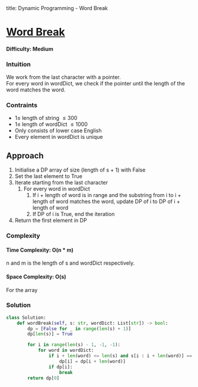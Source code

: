 <frontmatter>
  title: Dynamic Programming - Word Break
</frontmatter>

# [Word Break](https://leetcode.com/problems/word-break/)

#### Difficulty: Medium

### Intuition

We work from the last character with a pointer. <br>
For every word in wordDict, we check if the pointer until the length of the word matches the word.

### Contraints

- $1\leqslant$ length of string $\leqslant 300$
- $1\leqslant$ length of wordDict $\leqslant 1000$
- Only consists of lower case English
- Every element in wordDict is unique

## Approach

1. Initialise a DP array of size (length of s + 1) with False
2. Set the last element to True
3. Iterate starting from the last character
   1. For every word in wordDict
      1. If i + length of word is in range and the substring from i to i + length of word matches the word, update DP of i to DP of i + length of word
      2. If DP of i is True, end the iteration
4. Return the first element in DP

### Complexity

#### Time Complexity: O(n \* m)

n and m is the length of s and wordDict respectively.

#### Space Complexity: O(s)

For the array

### Solution

<panel header="Don't cheat yourself" type="dark">

```python
class Solution:
    def wordBreak(self, s: str, wordDict: List[str]) -> bool:
        dp = [False for _ in range(len(s) + 1)]
        dp[len(s)] = True

        for i in range(len(s) - 1, -1, -1):
            for word in wordDict:
                if i + len(word) <= len(s) and s[i : i + len(word)] == word:
                    dp[i] = dp[i + len(word)]
                if dp[i]:
                    break
        return dp[0]

```

</panel>
